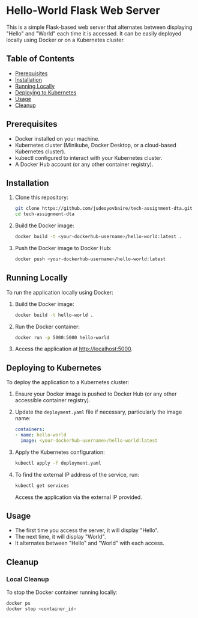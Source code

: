 # Hello-World Flask Web Server

This is a simple Flask-based web server that alternates between displaying "Hello" and "World" each time it is accessed. It can be easily deployed locally using Docker or on a Kubernetes cluster.

## Table of Contents

- [Prerequisites](#prerequisites)
- [Installation](#installation)
- [Running Locally](#running-locally)
- [Deploying to Kubernetes](#deploying-to-kubernetes)
- [Usage](#usage)
- [Cleanup](#cleanup)

## Prerequisites

- Docker installed on your machine.
- Kubernetes cluster (Minikube, Docker Desktop, or a cloud-based Kubernetes cluster).
- kubectl configured to interact with your Kubernetes cluster.
- A Docker Hub account (or any other container registry).

## Installation

1. Clone this repository:

    ```bash
    git clone https://github.com/judeoyovbaire/tech-assignment-dta.git
    cd tech-assignment-dta
    ```

2. Build the Docker image:

    ```bash
    docker build -t <your-dockerhub-username>/hello-world:latest .
    ```

3. Push the Docker image to Docker Hub:

    ```bash
    docker push <your-dockerhub-username>/hello-world:latest
    ```

## Running Locally

To run the application locally using Docker:

1. Build the Docker image:

    ```bash
    docker build -t hello-world .
    ```

2. Run the Docker container:

    ```bash
    docker run -p 5000:5000 hello-world
    ```

3. Access the application at [http://localhost:5000](http://localhost:5000).

## Deploying to Kubernetes

To deploy the application to a Kubernetes cluster:

1. Ensure your Docker image is pushed to Docker Hub (or any other accessible container registry).

2. Update the `deployment.yaml` file if necessary, particularly the image name:

    ```yaml
    containers:
    - name: hello-world
      image: <your-dockerhub-username>/hello-world:latest
    ```

3. Apply the Kubernetes configuration:

    ```bash
    kubectl apply -f deployment.yaml
    ```

4. To find the external IP address of the service, run:

    ```bash
    kubectl get services
    ```

   Access the application via the external IP provided.

## Usage

- The first time you access the server, it will display "Hello".
- The next time, it will display "World".
- It alternates between "Hello" and "World" with each access.

## Cleanup

### Local Cleanup

To stop the Docker container running locally:

```bash
docker ps
docker stop <container_id>
